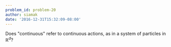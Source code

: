 ```yaml
---
problem_id: problem-20
author: siamak
date: '2016-12-31T15:32:09-08:00'
---
```

Does "continuous" refer to continuous actions, as in a system of particles in
$\mathbb{R}^d$?

